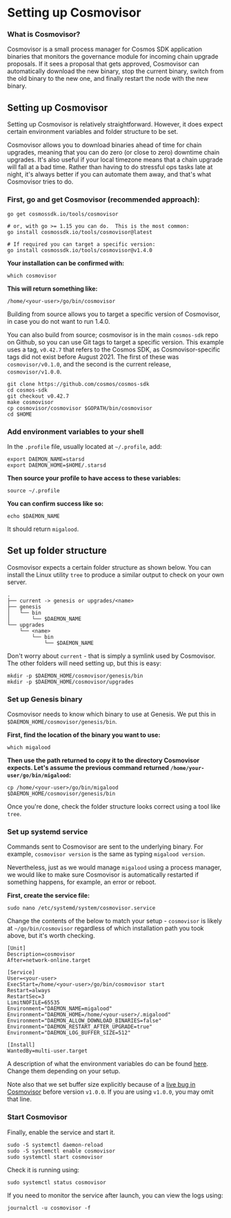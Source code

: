 # Setting up Cosmovisor

### What is Cosmovisor?

Cosmovisor is a small process manager for Cosmos SDK application binaries that monitors the governance module for incoming chain upgrade proposals. If it sees a proposal that gets approved, Cosmovisor can automatically download the new binary, stop the current binary, switch from the old binary to the new one, and finally restart the node with the new binary.

## Setting up Cosmovisor <a href="#setting-up-cosmovisor" id="setting-up-cosmovisor"></a>

Setting up Cosmovisor is relatively straightforward. However, it does expect certain environment variables and folder structure to be set.

Cosmovisor allows you to download binaries ahead of time for chain upgrades, meaning that you can do zero (or close to zero) downtime chain upgrades. It's also useful if your local timezone means that a chain upgrade will fall at a bad time. Rather than having to do stressful ops tasks late at night, it's always better if you can automate them away, and that's what Cosmovisor tries to do.

### First, go and get Cosmovisor (**recommended approach**):

```
go get cosmossdk.io/tools/cosmovisor

# or, with go >= 1.15 you can do.  This is the most common:
go install cosmossdk.io/tools/cosmovisor@latest

# If required you can target a specific version:
go install cosmossdk.io/tools/cosmovisor@v1.4.0
```

**Your installation can be confirmed with:**

```
which cosmovisor
```

**This will return something like:**

```
/home/<your-user>/go/bin/cosmovisor
```

Building from source allows you to target a specific version of Cosmovisor, in case you do not want to run 1.4.0.

You can also build from source; cosmovisor is in the main `cosmos-sdk` repo on Github, so you can use Git tags to target a specific version. This example uses a tag, `v0.42.7` that refers to the Cosmos SDK, as Cosmovisor-specific tags did not exist before August 2021. The first of these was `cosmovisor/v0.1.0`, and the second is the current release, `cosmovisor/v1.0.0`.

```
git clone https://github.com/cosmos/cosmos-sdk
cd cosmos-sdk
git checkout v0.42.7
make cosmovisor
cp cosmovisor/cosmovisor $GOPATH/bin/cosmovisor
cd $HOME
```

### Add environment variables to your shell <a href="#add-environment-variables-to-your-shell" id="add-environment-variables-to-your-shell"></a>

In the `.profile` file, usually located at `~/.profile`, add:

```
export DAEMON_NAME=starsd
export DAEMON_HOME=$HOME/.starsd
```

**Then source your profile to have access to these variables:**

```
source ~/.profile
```

**You can confirm success like so:**

```
echo $DAEMON_NAME
```

It should return `migalood`.

## Set up folder structure <a href="#set-up-folder-structure" id="set-up-folder-structure"></a>

Cosmovisor expects a certain folder structure as shown below. You can install the Linux utility `tree` to produce a similar output to check on your own server.

```
.
├── current -> genesis or upgrades/<name>
├── genesis
│   └── bin
│       └── $DAEMON_NAME
└── upgrades
    └── <name>
        └── bin
            └── $DAEMON_NAME
```

Don't worry about `current` - that is simply a symlink used by Cosmovisor. The other folders will need setting up, but this is easy:

```
mkdir -p $DAEMON_HOME/cosmovisor/genesis/bin
mkdir -p $DAEMON_HOME/cosmovisor/upgrades
```

### Set up Genesis binary <a href="#set-up-genesis-binary" id="set-up-genesis-binary"></a>

Cosmovisor needs to know which binary to use at Genesis. We put this in `$DAEMON_HOME/cosmovisor/genesis/bin`.

**First, find the location of the binary you want to use:**

```
which migalood
```

**Then use the path returned to copy it to the directory Cosmovisor expects. Let's assume the previous command returned `/home/your-user/go/bin/migalood`:**

```
cp /home/<your-user>/go/bin/migalood $DAEMON_HOME/cosmovisor/genesis/bin
```

Once you're done, check the folder structure looks correct using a tool like `tree`.

### Set up systemd service <a href="#set-up-systemd-service" id="set-up-systemd-service"></a>

Commands sent to Cosmovisor are sent to the underlying binary. For example, `cosmovisor version` is the same as typing `migalood version`.

Nevertheless, just as we would manage `migalood` using a process manager, we would like to make sure Cosmovisor is automatically restarted if something happens, for example, an error or reboot.

**First, create the service file:**

```
sudo nano /etc/systemd/system/cosmovisor.service
```

Change the contents of the below to match your setup - `cosmovisor` is likely at `~/go/bin/cosmovisor` regardless of which installation path you took above, but it's worth checking.

```
[Unit]
Description=cosmovisor
After=network-online.target

[Service]
User=<your-user>
ExecStart=/home/<your-user>/go/bin/cosmovisor start
Restart=always
RestartSec=3
LimitNOFILE=65535
Environment="DAEMON_NAME=migalood"
Environment="DAEMON_HOME=/home/<your-user>/.migalood"
Environment="DAEMON_ALLOW_DOWNLOAD_BINARIES=false"
Environment="DAEMON_RESTART_AFTER_UPGRADE=true"
Environment="DAEMON_LOG_BUFFER_SIZE=512"

[Install]
WantedBy=multi-user.target
```

A description of what the environment variables do can be found [here](https://docs.cosmos.network/master/run-node/cosmovisor.html). Change them depending on your setup.

Note also that we set buffer size explicitly because of a [live bug in Cosmovisor](https://github.com/cosmos/cosmos-sdk/pull/8590) before version `v1.0.0`. If you are using `v1.0.0`, you may omit that line.

### Start Cosmovisor <a href="#start-cosmovisor" id="start-cosmovisor"></a>

Finally, enable the service and start it.

```
sudo -S systemctl daemon-reload
sudo -S systemctl enable cosmovisor
sudo systemctl start cosmovisor
```

Check it is running using:

```
sudo systemctl status cosmovisor
```

If you need to monitor the service after launch, you can view the logs using:

```
journalctl -u cosmovisor -f
```

